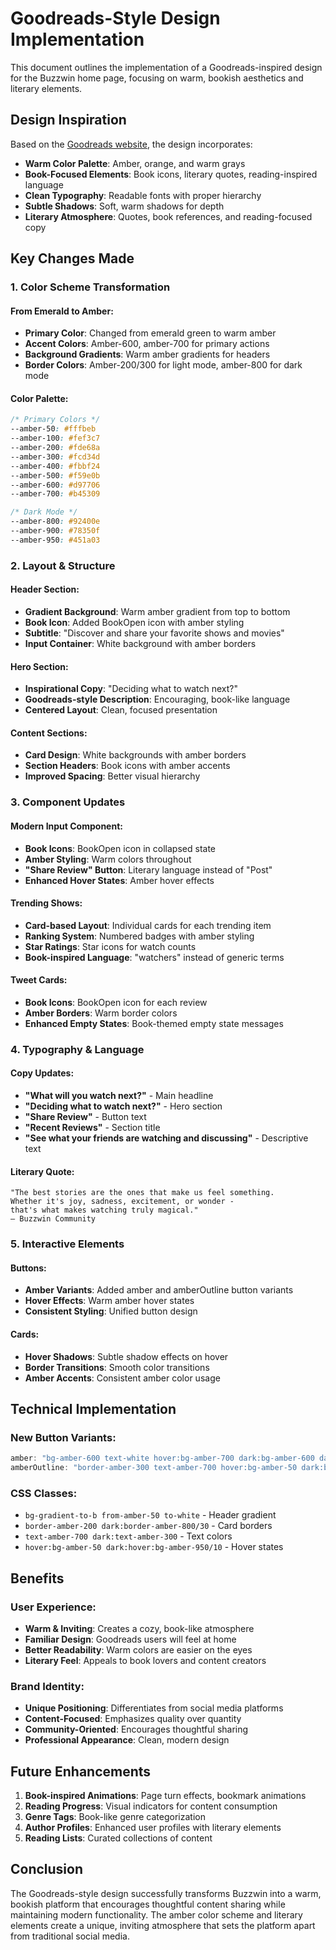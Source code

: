 # Goodreads-Style Design Implementation

This document outlines the implementation of a Goodreads-inspired design for the Buzzwin home page, focusing on warm, bookish aesthetics and literary elements.

## Design Inspiration

Based on the [Goodreads website](https://www.goodreads.com), the design incorporates:

- **Warm Color Palette**: Amber, orange, and warm grays
- **Book-Focused Elements**: Book icons, literary quotes, reading-inspired language
- **Clean Typography**: Readable fonts with proper hierarchy
- **Subtle Shadows**: Soft, warm shadows for depth
- **Literary Atmosphere**: Quotes, book references, and reading-focused copy

## Key Changes Made

### 1. Color Scheme Transformation

#### From Emerald to Amber:

- **Primary Color**: Changed from emerald green to warm amber
- **Accent Colors**: Amber-600, amber-700 for primary actions
- **Background Gradients**: Warm amber gradients for headers
- **Border Colors**: Amber-200/300 for light mode, amber-800 for dark mode

#### Color Palette:

```css
/* Primary Colors */
--amber-50: #fffbeb
--amber-100: #fef3c7
--amber-200: #fde68a
--amber-300: #fcd34d
--amber-400: #fbbf24
--amber-500: #f59e0b
--amber-600: #d97706
--amber-700: #b45309

/* Dark Mode */
--amber-800: #92400e
--amber-900: #78350f
--amber-950: #451a03
```

### 2. Layout & Structure

#### Header Section:

- **Gradient Background**: Warm amber gradient from top to bottom
- **Book Icon**: Added BookOpen icon with amber styling
- **Subtitle**: "Discover and share your favorite shows and movies"
- **Input Container**: White background with amber borders

#### Hero Section:

- **Inspirational Copy**: "Deciding what to watch next?"
- **Goodreads-style Description**: Encouraging, book-like language
- **Centered Layout**: Clean, focused presentation

#### Content Sections:

- **Card Design**: White backgrounds with amber borders
- **Section Headers**: Book icons with amber accents
- **Improved Spacing**: Better visual hierarchy

### 3. Component Updates

#### Modern Input Component:

- **Book Icons**: BookOpen icon in collapsed state
- **Amber Styling**: Warm colors throughout
- **"Share Review" Button**: Literary language instead of "Post"
- **Enhanced Hover States**: Amber hover effects

#### Trending Shows:

- **Card-based Layout**: Individual cards for each trending item
- **Ranking System**: Numbered badges with amber styling
- **Star Ratings**: Star icons for watch counts
- **Book-inspired Language**: "watchers" instead of generic terms

#### Tweet Cards:

- **Book Icons**: BookOpen icon for each review
- **Amber Borders**: Warm border colors
- **Enhanced Empty States**: Book-themed empty state messages

### 4. Typography & Language

#### Copy Updates:

- **"What will you watch next?"** - Main headline
- **"Deciding what to watch next?"** - Hero section
- **"Share Review"** - Button text
- **"Recent Reviews"** - Section title
- **"See what your friends are watching and discussing"** - Descriptive text

#### Literary Quote:

```
"The best stories are the ones that make us feel something.
Whether it's joy, sadness, excitement, or wonder -
that's what makes watching truly magical."
— Buzzwin Community
```

### 5. Interactive Elements

#### Buttons:

- **Amber Variants**: Added amber and amberOutline button variants
- **Hover Effects**: Warm amber hover states
- **Consistent Styling**: Unified button design

#### Cards:

- **Hover Shadows**: Subtle shadow effects on hover
- **Border Transitions**: Smooth color transitions
- **Amber Accents**: Consistent amber color usage

## Technical Implementation

### New Button Variants:

```typescript
amber: "bg-amber-600 text-white hover:bg-amber-700 dark:bg-amber-600 dark:hover:bg-amber-700",
amberOutline: "border-amber-300 text-amber-700 hover:bg-amber-50 dark:border-amber-700 dark:text-amber-300 dark:hover:bg-amber-950/20"
```

### CSS Classes:

- `bg-gradient-to-b from-amber-50 to-white` - Header gradient
- `border-amber-200 dark:border-amber-800/30` - Card borders
- `text-amber-700 dark:text-amber-300` - Text colors
- `hover:bg-amber-50 dark:hover:bg-amber-950/10` - Hover states

## Benefits

### User Experience:

- **Warm & Inviting**: Creates a cozy, book-like atmosphere
- **Familiar Design**: Goodreads users will feel at home
- **Better Readability**: Warm colors are easier on the eyes
- **Literary Feel**: Appeals to book lovers and content creators

### Brand Identity:

- **Unique Positioning**: Differentiates from social media platforms
- **Content-Focused**: Emphasizes quality over quantity
- **Community-Oriented**: Encourages thoughtful sharing
- **Professional Appearance**: Clean, modern design

## Future Enhancements

1. **Book-inspired Animations**: Page turn effects, bookmark animations
2. **Reading Progress**: Visual indicators for content consumption
3. **Genre Tags**: Book-like genre categorization
4. **Author Profiles**: Enhanced user profiles with literary elements
5. **Reading Lists**: Curated collections of content

## Conclusion

The Goodreads-style design successfully transforms Buzzwin into a warm, bookish platform that encourages thoughtful content sharing while maintaining modern functionality. The amber color scheme and literary elements create a unique, inviting atmosphere that sets the platform apart from traditional social media.
